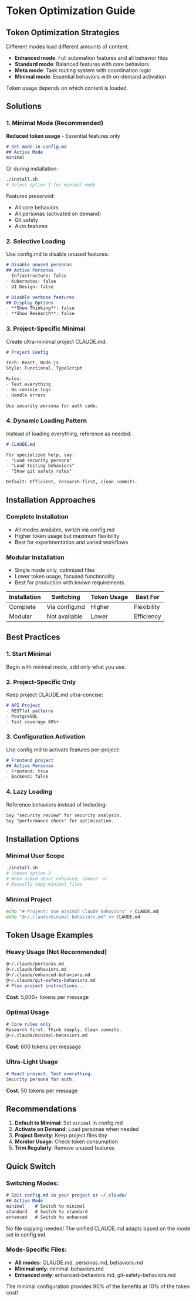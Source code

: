 # Token Optimization Guide

## Token Optimization Strategies

Different modes load different amounts of content:
- **Enhanced mode**: Full automation features and all behavior files
- **Standard mode**: Balanced features with core behaviors  
- **Meta mode**: Task routing system with coordination logic
- **Minimal mode**: Essential behaviors with on-demand activation

Token usage depends on which content is loaded.

## Solutions

### 1. Minimal Mode (Recommended)

**Reduced token usage** - Essential features only

```markdown
# Set mode in config.md
## Active Mode
minimal
```

Or during installation:
```bash
./install.sh
# Select option 1 for minimal mode
```

Features preserved:
- All core behaviors
- All personas (activated on demand)
- Git safety
- Auto features

### 2. Selective Loading

Use config.md to disable unused features:

```markdown
# Disable unused personas
## Active Personas
- Infrastructure: false
- Kubernetes: false
- UI Design: false

# Disable verbose features
## Display Options
- **Show Thinking**: false
- **Show Research**: false
```

### 3. Project-Specific Minimal

Create ultra-minimal project CLAUDE.md:

```markdown
# Project Config

Tech: React, Node.js
Style: Functional, TypeScript

Rules:
- Test everything
- No console.logs
- Handle errors

Use security persona for auth code.
```

### 4. Dynamic Loading Pattern

Instead of loading everything, reference as needed:

```markdown
# CLAUDE.md

For specialized help, say:
- "Load security persona"
- "Load testing behaviors"
- "Show git safety rules"

Default: Efficient, research-first, clean commits.
```

## Installation Approaches

### Complete Installation
- All modes available, switch via config.md
- Higher token usage but maximum flexibility
- Best for experimentation and varied workflows

### Modular Installation
- Single mode only, optimized files
- Lower token usage, focused functionality
- Best for production with known requirements

| Installation | Switching | Token Usage | Best For |
|-------------|-----------|-------------|----------|
| Complete | Via config.md | Higher | Flexibility |
| Modular | Not available | Lower | Efficiency |

## Best Practices

### 1. Start Minimal
Begin with minimal mode, add only what you use.

### 2. Project-Specific Only
Keep project CLAUDE.md ultra-concise:
```markdown
# API Project
- RESTful patterns
- PostgreSQL
- Test coverage 80%+
```

### 3. Configuration Activation
Use config.md to activate features per-project:
```markdown
# Frontend project
## Active Personas
- Frontend: true
- Backend: false
```

### 4. Lazy Loading
Reference behaviors instead of including:
```markdown
Say "security review" for security analysis.
Say "performance check" for optimization.
```

## Installation Options

### Minimal User Scope
```bash
./install.sh
# Choose option 3
# When asked about enhanced, choose 'n'
# Manually copy minimal files
```

### Minimal Project
```bash
echo "# Project: Use minimal Claude behaviors" > CLAUDE.md
echo "@~/.claude/minimal-behaviors.md" >> CLAUDE.md
```

## Token Usage Examples

### Heavy Usage (Not Recommended)
```markdown
@~/.claude/personas.md
@~/.claude/behaviors.md  
@~/.claude/enhanced-behaviors.md
@~/.claude/git-safety-behaviors.md
# Plus project instructions...
```
**Cost**: 5,000+ tokens per message

### Optimal Usage
```markdown
# Core rules only
Research first. Think deeply. Clean commits.
@~/.claude/minimal-behaviors.md
```
**Cost**: 600 tokens per message

### Ultra-Light Usage
```markdown
# React project. Test everything.
Security persona for auth.
```
**Cost**: 50 tokens per message

## Recommendations

1. **Default to Minimal**: Set `minimal` in config.md
2. **Activate on Demand**: Load personas when needed
3. **Project Brevity**: Keep project files tiny
4. **Monitor Usage**: Check token consumption
5. **Trim Regularly**: Remove unused features

## Quick Switch

### Switching Modes:
```markdown
# Edit config.md in your project or ~/.claude/
## Active Mode
minimal    # Switch to minimal
standard   # Switch to standard
enhanced   # Switch to enhanced
```

No file copying needed! The unified CLAUDE.md adapts based on the mode set in config.md.

### Mode-Specific Files:
- **All modes**: CLAUDE.md, personas.md, behaviors.md
- **Minimal only**: minimal-behaviors.md
- **Enhanced only**: enhanced-behaviors.md, git-safety-behaviors.md

The minimal configuration provides 90% of the benefits at 10% of the token cost!